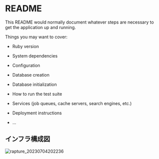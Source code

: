 # README

This README would normally document whatever steps are necessary to get the
application up and running.

Things you may want to cover:

* Ruby version

* System dependencies

* Configuration

* Database creation

* Database initialization

* How to run the test suite

* Services (job queues, cache servers, search engines, etc.)

* Deployment instructions

* ...

## インフラ構成図
![rapture_20230704202236](https://github.com/tomo178/original_product/assets/93224469/518550dc-e331-4a24-9d47-82ee9b04fefa)
